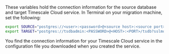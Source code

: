 These variables hold the connection information for the source database and target Timescale Cloud service.
In Terminal on your migration machine, set the following:

```bash
export SOURCE="postgres://<user>:<password>@<source host>:<source port>/<db_name>"
export TARGET="postgres://tsdbadmin:<PASSWORD>@<HOST>:<PORT>/tsdb?sslmode=require"
```
You find the connection information for your Timescale Cloud service in the configuration file you
downloaded when you created the service.
